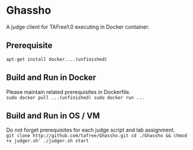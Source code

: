 # Ghassho
A judge client for TAFree1.0 executing in Docker container.

## Prerequisite
``
apt-get install docker....(unfinished)
``

## Build and Run in Docker  
Please maintain related prerequisites in Dockerfile.  
``
sudo docker pull ...(unfinished)
sudo docker run ...
``

## Build and Run in OS / VM  
Do not forget prerequisites for each judge script and lab assignment.  
``
git clone http://github.com/tafree/Ghassho.git
cd ./Ghassho && chmod +x judger.sh'
./judger.sh start
``
